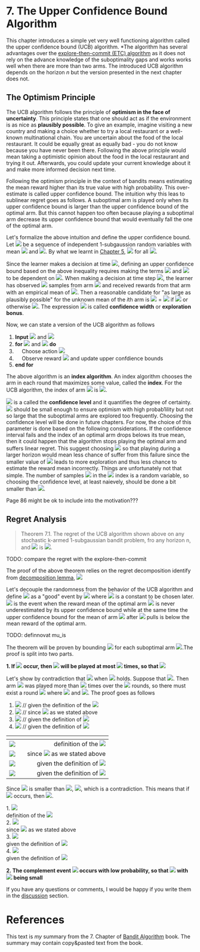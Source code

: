 # 7. The Upper Confidence Bound Algorithm
This chapter introduces a simple yet very well functioning algorithm called the upper confidence bound (UCB) algorithm. 
*The algorithm has several advantages over the [explore-then-commit (ETC) algorithm](6_explore_then_commit.md) as it  does not rely on the advance knowledge of the suboptimality gaps and works works well when there are more than two arms. The introduced UCB algorithm depends on the horizon *n* but the version presented in the next chapter does not. 

## The Optimism Principle
The UCB algorithm follows the principle of **optimism in the face of uncertainty**. This principle states that one should act as if the environment is as nice as **plausibly possible**. To give an example, imagine visiting a new country and making a choice whether to try a local restaurant or a well-known multinational chain. You are uncertain about the food of the local restaurant. It could be equally great as equally bad - you do not know because you have never been there. Following the above principle would mean taking a optimistic opinion about the food in the local restaurant and trying it out. Afterwards, you could update your current knowledge about it and make more informed decision next time. 


Following the optimism principle in the context of bandits means estimating the mean reward higher than its true value with high probability. This over-estimate is called upper confidence bound. The intuition why this leas to sublinear regret goes as follows. A suboptimal arm is played only when its upper confidence bound is larger than the upper confidence bound of the optimal arm. But this cannot happen too often because playing a suboptimal arm decrease its upper confidence bound that would eventually fall the one of the optimal arm. 


Let's formalize the above intuition and define the upper confidence bound. Let <img src="https://render.githubusercontent.com/render/math?math=(X_t)_{t=1}^{n}"> be a sequence of independent 1-subgaussion random variables with mean <img src="https://render.githubusercontent.com/render/math?math=\mu"> and <img src="https://render.githubusercontent.com/render/math?math=\hat{\mu}=\frac{1}{n} \Sigma_{t=1}^{n}X_t">. By what we learnt in [Chapter 5](5_concentration_of_measure.md#bounding-the-sample-reward-mean), <img src="https://render.githubusercontent.com/render/math?math=\mathbb{P}(\mu \geq \hat{\mu} %2B \sqrt{\frac{2\log(1/\delta)}{n}}) \leq \delta"> for all <img src="https://render.githubusercontent.com/render/math?math=\delta \in (0,1)">. 

Since the learner makes a decision at time <img src="https://render.githubusercontent.com/render/math?math=t">, defining an upper confidence bound based on the above inequality requires making the terms <img src="https://render.githubusercontent.com/render/math?math=\hat{\mu}"> and <img src="https://render.githubusercontent.com/render/math?math=\n"> to be dependent on <img src="https://render.githubusercontent.com/render/math?math=t">. When making a decision at time step <img src="https://render.githubusercontent.com/render/math?math=t">, the learner has observed <img src="https://render.githubusercontent.com/render/math?math=T_i(t-1)"> samples from arm <img src="https://render.githubusercontent.com/render/math?math=i"> and received rewards from that arm with an empirical mean of <img src="https://render.githubusercontent.com/render/math?math=\hat{\mu_i}(t-1)">. Then a reasonable candidate for "as large as plausibly possible" for the unknown mean of the *i*th arm is <img src="https://render.githubusercontent.com/render/math?math=UCB_i(t-1, \delta)"> = <img src="https://render.githubusercontent.com/render/math?math=\infinity"> if <img src="https://render.githubusercontent.com/render/math?math=T_i(t-1) = 0"> or otherwise <img src="https://render.githubusercontent.com/render/math?math=\hat{\mu}(t-1) + %2B \sqrt{\frac{2\log(1/\delta)}{T_i(t-1)}}">. The expression <img src="https://render.githubusercontent.com/render/math?math=\sqrt{\frac{2\log(1/\delta)}{T_i(t-1)}}"> is called  **confidence width** or **exploration bonus**. 

Now, we can state a version of the UCB algorithm as follows
1. **Input** <img src="https://render.githubusercontent.com/render/math?math=k"> and <img src="https://render.githubusercontent.com/render/math?math=\delta">
1. **for** <img src="https://render.githubusercontent.com/render/math?math=t"> and <img src="https://render.githubusercontent.com/render/math?math=t \in 1, ..., n"> **do**
1. &emsp; Choose action <img src="https://render.githubusercontent.com/render/math?math=A_t = argmax_i UCB_i(t-1, \delta)">
1. &emsp; Observe reward <img src="https://render.githubusercontent.com/render/math?math=X_t"> and update upper confdience bounds
1. **end for**

The above algorithm is an **index algorithm**. An index algorithm chooses the arm in each round that maximizes some value, called the **index**. For the UCB algorithm, the index of arm <img src="https://render.githubusercontent.com/render/math?math=i"> is <img src="https://render.githubusercontent.com/render/math?math=UCB_i(t-1, \delta)">. 

<img src="https://render.githubusercontent.com/render/math?math=\delta"> is a called the **confidence level** and it quantifies the degree of certainty. <img src="https://render.githubusercontent.com/render/math?math=\delta"> should be small enough to ensure optimism with high probab1ility but not so large that the suboptimal arms are explored too frequently. Choosing the confidence level will be done in future chapters. For now, the choice of this parameter is done based on the following considerations. If the confidence interval fails and the index of an optimal arm drops belows its true mean, then it could happen that the algorithm stops playing the optimal arm and suffers linear regret. This suggest choosing <img src="https://render.githubusercontent.com/render/math?math=\delta \approx 1/n"> so that playing during a larger horizon would mean less chance of suffer from this failure since the smaller value of <img src="https://render.githubusercontent.com/render/math?math=\delta"> leads to more exploration and thus less chance to estimate the reward mean incorrectly. Things are unfortunately not that simple. The number of samples <img src="https://render.githubusercontent.com/render/math?math=T_i(t-1)"> in the  <img src="https://render.githubusercontent.com/render/math?math=UCB_i"> index is a random variable, so choosing the confidence level, at least naievely, should be done a bit smaller than <img src="https://render.githubusercontent.com/render/math?math=1/n">.

Page 86 might be ok to include into the motivation???

## Regret Analysis
> Theorem 7.1. The regret of the UCB algorithm shown above on any stochastic k-armed 1-subgaussian bandit problem, fro any horizon n, and  <img src="https://render.githubusercontent.com/render/math?math=\delta = 1/n^2"> is <img src="https://render.githubusercontent.com/render/math?math=R_n \leq 3\sum_{i=1}^{k}\Delta_i + \sum_{i:\Delta_i > 0} \frac{16\log(n)}{\Delta_i}">.

TODO: compare the regret with the explore-then-commit

The proof of the above theorem relies on the regret decomposition identify from [decomposition lemma](4_stochastic_bandits.md#decomposing-the-regret), <img src="https://render.githubusercontent.com/render/math?math=\sum_{i=1}^{k} \Delta_i \mathbb{E}[T_i(n)]"> 



Let's decouple the randomness from the behavior of the UCB algorithm and define <img src="https://render.githubusercontent.com/render/math?math=G_i"> as a "good" event by <img src="https://render.githubusercontent.com/render/math?math=G_i = \{u_1 < min_{t\in[n]}UCB_1(t, \delta)\} \cap \{\hat{u_i}_{u_i} + \sqrt{\frac{2}{u_i} \log (\frac{1}{\delta})} < \mu_1\}"> where <img src="https://render.githubusercontent.com/render/math?math=u_i \in [n]"> is a constant to be chosen later. <img src="https://render.githubusercontent.com/render/math?math=G_i"> is the event when the reward mean of the optimal arm <img src="https://render.githubusercontent.com/render/math?math=u_1"> is never underestimated by its upper confidence bound while at the same time the upper confidence bound for the mean of arm <img src="https://render.githubusercontent.com/render/math?math=i"> after <img src="https://render.githubusercontent.com/render/math?math=u_i"> pulls is below the mean reward of the optimal arm. 

TODO: definnovat mu_is

The theorem will be proven by bounding <img src="https://render.githubusercontent.com/render/math?math=\mathbb{E}[T_i(n)] = \mathbb{E}[\mathbb{I}\{G_i\}T_i(n)] %2B \mathbb{E}[\mathbb{I} \{G_i^{\mathsf{c}}\}T_i(n)]"> for each suboptimal arm <img src="https://render.githubusercontent.com/render/math?math=i">.The proof is split into two parts.

**1. If <img src="https://render.githubusercontent.com/render/math?math=G_i"> occur, then <img src="https://render.githubusercontent.com/render/math?math=i"> will be played at most <img src="https://render.githubusercontent.com/render/math?math=u_i"> times, so that <img src="https://render.githubusercontent.com/render/math?math=\mathbb{E}[\mathbb{I}\{G_i\}T_i(n)] \leq u_i">**

Let's show by contradiction that <img src="https://render.githubusercontent.com/render/math?math=T_i(n) \leq u_i"> when <img src="https://render.githubusercontent.com/render/math?math=G_i"> holds. Suppose that <img src="https://render.githubusercontent.com/render/math?math=T_i(n) > u_i">. Then arm <img src="https://render.githubusercontent.com/render/math?math=i"> was played more than <img src="https://render.githubusercontent.com/render/math?math=u_i"> times over the <img src="https://render.githubusercontent.com/render/math?math=n"> rounds, so there must exist a round <img src="https://render.githubusercontent.com/render/math?math=t \in [n]"> where <img src="https://render.githubusercontent.com/render/math?math=T_i(t-1)=u_i"> and <img src="https://render.githubusercontent.com/render/math?math=A_t=i">. The proof goes as follows
1. <img src="https://render.githubusercontent.com/render/math?math=UCB_i(t-1, \delta) = \hat{\mu_i}(t-1) + \sqrt{\frac{2\log(1/\delta)}{T_i(t-1)}}"> // given the definition of the  <img src="https://render.githubusercontent.com/render/math?math=UCB_i(t-1, \delta)">
1. <img src="https://render.githubusercontent.com/render/math?math== \hat{\mu_i}_{u_i} + \sqrt{\frac{2\log(1/\delta)}{u_i}}"> // since <img src="https://render.githubusercontent.com/render/math?math=T_i(t-1)=u_i"> as we stated above
1. <img src="https://render.githubusercontent.com/render/math?math=<\mu_1"> // given the definition of <img src="https://render.githubusercontent.com/render/math?math=G_i">
1. <img src="https://render.githubusercontent.com/render/math?math=<\UCB_1(t-1, \delta)"> // given the definition of <img src="https://render.githubusercontent.com/render/math?math=G_i">


| <!-- --> | <!-- --> | <!-- --> |
| :---         |     :---:      |          ---: |
| <img src="https://render.githubusercontent.com/render/math?math=UCB_i(t-1, \delta) = \hat{\mu_i}(t-1) + \sqrt{\frac{2\log(1/\delta)}{T_i(t-1)}}">   |     | definition of the  <img src="https://render.githubusercontent.com/render/math?math=UCB_i(t-1, \delta)">    |
| <img src="https://render.githubusercontent.com/render/math?math== \hat{\mu_i}_{u_i} + \sqrt{\frac{2\log(1/\delta)}{u_i}}">     |        | since <img src="https://render.githubusercontent.com/render/math?math=T_i(t-1)=u_i"> as we stated above     |
| <img src="https://render.githubusercontent.com/render/math?math=<\mu_1">     |        | given the definition of <img src="https://render.githubusercontent.com/render/math?math=G_i">    |
| <img src="https://render.githubusercontent.com/render/math?math=<\UCB_1(t-1, \delta)">     |        | given the definition of <img src="https://render.githubusercontent.com/render/math?math=G_i">    |

Since <img src="https://render.githubusercontent.com/render/math?math=UCB_i(t-1, \delta)"> is smaller than <img src="https://render.githubusercontent.com/render/math?math=UCB_1(t-1, \delta)">, <img src="https://render.githubusercontent.com/render/math?math=A_t = argmax_j UCB_j(t-1, \delta) \neq i">, which is a contradiction. This means that if <img src="https://render.githubusercontent.com/render/math?math=G_i"> occurs, then <img src="https://render.githubusercontent.com/render/math?math=T_i(n) \leq u_i">.  


 <div class="div-table">
    <div class="div-table-row">
          <div class="div-table-col_eq">1. <img src="https://render.githubusercontent.com/render/math?math=UCB_i(t-1, \delta) = \hat{\mu_i}(t-1) + \sqrt{\frac{2\log(1/\delta)}{T_i(t-1)}}"> </div>
        <div class="div-table-col_expl">definition of the  <img src="https://render.githubusercontent.com/render/math?math=UCB_i(t-1, \delta)"></div>
    </div>
    <div class="div-table-row">
        <div class="div-table-col_eq">2. <img src="https://render.githubusercontent.com/render/math?math== \hat{\mu_i}_{u_i} + \sqrt{\frac{2\log(1/\delta)}{u_i}}"></div>
        <div class="div-table-col_expl">since <img src="https://render.githubusercontent.com/render/math?math=T_i(t-1)=u_i"> as we stated above</div>
   </div>
    <div class="div-table-row">
        <div class="div-table-col_eq">3. <img src="https://render.githubusercontent.com/render/math?math=<\mu_1"></div>        
        <div class="div-table-col_expl">given the definition of <img src="https://render.githubusercontent.com/render/math?math=G_i"></div>
   </div>
   <div class="div-table-row">
        <div class="div-table-col_eq">4. <img src="https://render.githubusercontent.com/render/math?math=<\UCB_1(t-1, \delta)"></div>        
        <div class="div-table-col_expl">given the definition of <img src="https://render.githubusercontent.com/render/math?math=G_i"></div>
   </div>
</div>


**2. The complement event <img src="https://render.githubusercontent.com/render/math?math=G_i^{\mathsf{c}}"> occurs with low probability, so that <img src="https://render.githubusercontent.com/render/math?math=\mathbb{E}[\mathbb{I} \{G_i^{\mathsf{c}}\}T_i(n)] = \mathbb{P}(G_i^{\mathsf{c}})n"> with <img src="https://render.githubusercontent.com/render/math?math=\mathbb{P}(G_i^{\mathsf{c}})"> being small**


 
     







If you have any questions or comments, I would be happy if you write them in the [discussion](https://github.com/azikoss/bandit_summaries/discussions/categories/6-explore-then-commit) section. 
 
# References
This text is *my* summary from the 7. Chapter of [Bandit Algorithm](https://tor-lattimore.com/downloads/book/book.pdf) book. The summary may contain copy&pasted text from the book. 
